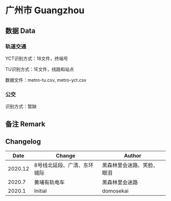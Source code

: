 # 广州市 Guangzhou

## 数据 Data

### 轨道交通

YCT识别方式：18文件，终端号

TU识别方式：1E文件，线路和站点

数据文件：metro-tu.csv, metro-yct.csv

### 公交

识别方式：暂缺

## 备注 Remark

## Changelog

Date | Change | Author
-----|--------|-------
2020.12 | 8号线北延段、广清、东环城际 | 黑森林里会迷路、笑脸、眼泪
2020.7 | 黄埔有轨电车 | 黑森林里会迷路
2020.1 | Initial | domosekai
